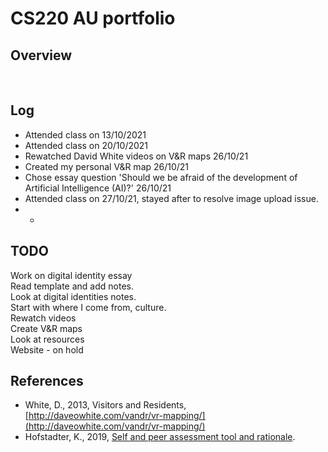 # CS220 AU portfolio
## Overview


<br>

## Log
- Attended class on 13/10/2021
- Attended class on 20/10/2021
- Rewatched David White videos on V&R maps 26/10/21
- Created my personal V&R map 26/10/21
- Chose essay question 'Should we be afraid of the development of Artificial Intelligence (AI)?' 26/10/21
- Attended class on 27/10/21, stayed after to resolve image upload issue.
- - <br>

## TODO
Work on digital identity essay
<br>
Read template and add notes.
<br>
Look at digital identities notes.
<br>
Start with where I come from, culture.
<br>
Rewatch videos
<br>
Create V&R maps
<br>
Look at resources
<br>
Website - on hold

## References
- White, D., 2013, Visitors and Residents, [http://daveowhite.com/vandr/vr-mapping/](http://daveowhite.com/vandr/vr-mapping/)
- Hofstadter, K., 2019, [Self and peer assessment tool and rationale](https://khofstadter.com/assets/doc/Hofstadter-2019-self-and-peer-assessment-tool-and-rationale.pdf).
